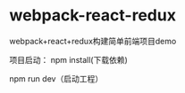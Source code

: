 # webpack-react-redux
webpack+react+redux构建简单前端项目demo

项目启动： 
  npm install(下载依赖)
  
  npm run dev（启动工程）
